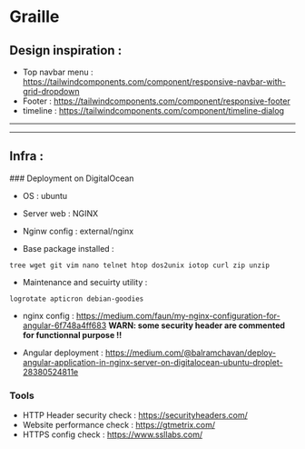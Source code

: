 # Graille

## Design inspiration :

- Top navbar menu : https://tailwindcomponents.com/component/responsive-navbar-with-grid-dropdown
- Footer : https://tailwindcomponents.com/component/responsive-footer
- timeline : https://tailwindcomponents.com/component/timeline-dialog

---

---

## Infra :

### Deployment on DigitalOcean

- OS : ubuntu
- Server web : NGINX
- Nginw config : external/nginx

- Base package installed :

```
tree wget git vim nano telnet htop dos2unix iotop curl zip unzip
```

- Maintenance and secuirty utility :

```
logrotate apticron debian-goodies
```

- nginx config : https://medium.com/faun/my-nginx-configuration-for-angular-6f748a4ff683
  **WARN: some security header are commented for functionnal purpose !!**

- Angular deployment :
  https://medium.com/@balramchavan/deploy-angular-application-in-nginx-server-on-digitalocean-ubuntu-droplet-28380524811e

### Tools

- HTTP Header security check : https://securityheaders.com/
- Website performance check : https://gtmetrix.com/
- HTTPS config check : https://www.ssllabs.com/
